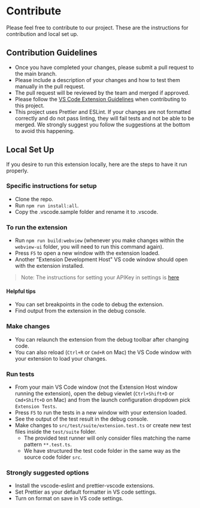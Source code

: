 # Contribute

Please feel free to contribute to our project. These are the instructions for contribution and local set up.

## Contribution Guidelines

- Once you have completed your changes, please submit a pull request to the main branch.
- Please include a description of your changes and how to test them manually in the pull request.
- The pull request will be reviewed by the team and merged if approved.
- Please follow the [VS Code Extension Guidelines](https://code.visualstudio.com/api/references/extension-guidelines) when contributing to this project.
- This project uses Prettier and ESLint. If your changes are not formatted correctly and do not pass linting, they will fail tests and not be able to be merged. We strongly suggest you follow the suggestions at the bottom to avoid this happening.

## Local Set Up

If you desire to run this extension locally, here are the steps to have it run properly.

### Specific instructions for setup

- Clone the repo.
- Run `npm run install:all`.
- Copy the .vscode.sample folder and rename it to .vscode.

### To run the extension

- Run `npm run build:webview` (whenever you make changes within the `webview-ui` folder, you will need to run this command again).
- Press `F5` to open a new window with the extension loaded.
- Another "Extension Development Host" VS code window should open with the extension installed.

> Note: The instructions for setting your APIKey in settings is [here](https://code.visualstudio.com/docs/getstarted/settings)

#### Helpful tips

- You can set breakpoints in the code to debug the extension.
- Find output from the extension in the debug console.

### Make changes

- You can relaunch the extension from the debug toolbar after changing code.
- You can also reload (`Ctrl+R` or `Cmd+R` on Mac) the VS Code window with your extension to load your changes.

### Run tests
- From your main VS Code window (not the Extension Host window running the extension), open the debug viewlet (`Ctrl+Shift+D` or `Cmd+Shift+D` on Mac) and from the launch configuration dropdown pick `Extension Tests`.
- Press `F5` to run the tests in a new window with your extension loaded.
- See the output of the test result in the debug console.
- Make changes to `src/test/suite/extension.test.ts` or create new test files inside the `test/suite` folder.
  - The provided test runner will only consider files matching the name pattern `**.test.ts`.
  - We have structured the test code folder in the same way as the source code folder `src`.

### Strongly suggested options

- Install the vscode-eslint and prettier-vscode extensions.
- Set Prettier as your default formatter in VS code settings.
- Turn on format on save in VS code settings.
